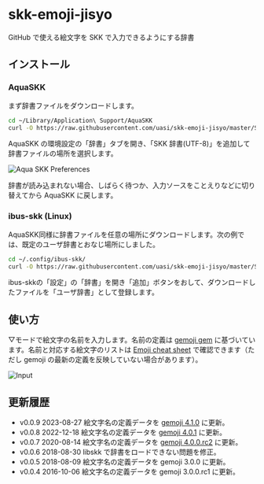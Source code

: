 skk-emoji-jisyo
===============

GitHub で使える絵文字を SKK で入力できるようにする辞書

インストール
------------

### AquaSKK

まず辞書ファイルをダウンロードします。

```bash
cd ~/Library/Application\ Support/AquaSKK
curl -O https://raw.githubusercontent.com/uasi/skk-emoji-jisyo/master/SKK-JISYO.emoji.utf8
```

AquaSKK の環境設定の「辞書」タブを開き、「SKK 辞書(UTF-8)」を追加して辞書ファイルの場所を選択します。

![Aqua SKK Preferences](https://cloud.githubusercontent.com/assets/22321/3549779/e90d8d0a-08ce-11e4-94d1-205d12c74199.png)

辞書が読み込まれない場合、しばらく待つか、入力ソースをことえりなどに切り替えてから AquaSKK に戻します。

### ibus-skk (Linux)

AquaSKK同様に辞書ファイルを任意の場所にダウンロードします。次の例では、既定のユーザ辞書とおなじ場所にしました。

```bash
cd ~/.config/ibus-skk/
curl -O https://raw.githubusercontent.com/uasi/skk-emoji-jisyo/master/SKK-JISYO.emoji.utf8
```

ibus-skkの「設定」の「辞書」を開き「追加」ボタンをおして、ダウンロードしたファイルを「ユーザ辞書」として登録します。


使い方
------

▽モードで絵文字の名前を入力します。名前の定義は [gemoji gem](https://github.com/github/gemoji) に基づいています。名前と対応する絵文字のリストは [Emoji cheat sheet](http://www.emoji-cheat-sheet.com) で確認できます（ただし gemoji の最新の定義を反映していない場合があります）。

![Input](https://cloud.githubusercontent.com/assets/22321/3549963/211fd39e-08d2-11e4-8214-3b9a1ea29096.gif)

更新履歴
--------

- v0.0.9 2023-08-27 絵文字名の定義データを [gemoji 4.1.0](https://github.com/github/gemoji/releases/tag/v4.1.0) に更新。
- v0.0.8 2022-12-18 絵文字名の定義データを [gemoji 4.0.1](https://github.com/github/gemoji/releases/tag/v4.0.1) に更新。
- v0.0.7 2020-08-14 絵文字名の定義データを [gemoji 4.0.0.rc2](https://github.com/github/gemoji/releases/tag/v4.0.0.rc2) に更新。
- v0.0.6 2018-08-30 libskk で辞書をロードできない問題を修正。
- v0.0.5 2018-08-09 絵文字名の定義データを gemoji 3.0.0 に更新。
- v0.0.4 2016-10-06 絵文字名の定義データを gemoji 3.0.0.rc1 に更新。
